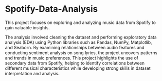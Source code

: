 # Spotify-Data-Analysis

This project focuses on exploring and analyzing music data from Spotify to gain valuable insights.

The analysis involved cleaning the dataset and performing exploratory data analysis (EDA) using Python libraries such as Pandas, NumPy, Matplotlib, and Seaborn. By examining relationships between audio features and conducting sentiment analysis on song lyrics, the project uncovers patterns and trends in music preferences. This project highlights the use of secondary data from Spotify, helping to identify correlations between different musical characteristics while developing strong skills in dataset interpretation and analysis.
